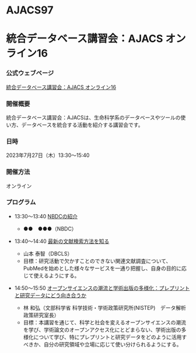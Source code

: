 # AJACS97
# 統合データベース講習会：AJACS オンライン16

### 公式ウェブページ
[統合データベース講習会：AJACS オンライン16](https://biosciencedbc.jp/event/ajacs/ajacs97.html)  

### 開催概要
統合データベース講習会：AJACSは、生命科学系のデータベースやツールの使い方、データベースを統合する活動を紹介する講習会です。

### 日時
2023年7月27日（木）13:30～15:40

### 開催方法
オンライン

### プログラム
- 13:30～13:40	[NBDCの紹介](01_NBDC)
  - ●●　●●●（NBDC）

- 13:40～14:40	[最新の文献検索方法を知る](02_yamamoto)
  - 山本 泰智（DBCLS）
  - 目標：研究活動で欠かすことのできない関連文献調査について、PubMedを始めとした様々なサービスを一通り把握し、自身の目的に応じて使えるようにする。
  
- 14:50～15:50	[オープンサイエンスの潮流と学術出版の多様化：プレプリントと研究データにどう向き合うか](03_hayashi)
  - 林 和弘（文部科学省 科学技術・学術政策研究所(NISTEP)　データ解析政策研究室長）
  - 目標：本講習を通じて、科学と社会を変えるオープンサイエンスの潮流を学び、学術論文のオープンアクセス化にとどまらない、学術出版の多様化について学び、特にプレプリントと研究データをどのように活用すべきか、自分の研究領域や立場に応じて使い分けられるようにする。

